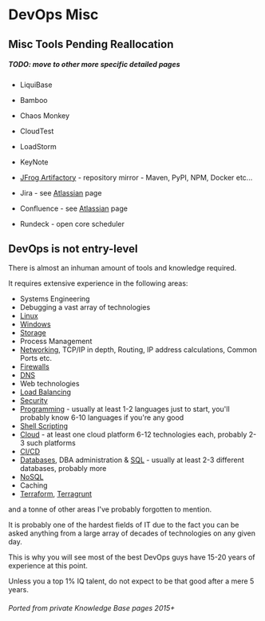 # DevOps Misc

<!-- INDEX_START -->
<!-- INDEX_END -->

## Misc Tools Pending Reallocation

##### TODO: move to other more specific detailed pages

- LiquiBase
- Bamboo
- Chaos Monkey
- CloudTest
- LoadStorm
- KeyNote


- [JFrog Artifactory](artifactory.md) - repository mirror -  Maven, PyPI, NPM, Docker etc...


- Jira - see [Atlassian](atlassian.md) page
- Confluence - see [Atlassian](atlassian.md) page


- Rundeck - open core scheduler


## DevOps is not entry-level

There is almost an inhuman amount of tools and knowledge required.

It requires extensive experience in the following areas:

- Systems Engineering
- Debugging a vast array of technologies
- [Linux](linux.md)
- [Windows](windows.md)
- [Storage](storage.md)
- Process Management
- [Networking](networking.md), TCP/IP in depth, Routing, IP address calculations, Common Ports etc.
- [Firewalls](firewalls.md)
- [DNS](dns.md)
- Web technologies
- [Load Balancing](loadbalancing.md)
- [Security](security.md)
- [Programming](programming.md) - usually at least 1-2 languages just to start, you'll probably know 6-10 languages
  if you're any good
- [Shell Scripting](shell.md)
- [Cloud](cloud.md) - at least one cloud platform 6-12 technologies each, probably 2-3 such platforms
- [CI/CD](ci-cd.md)
- [Databases](databases.md), DBA administration & [SQL](sql.md) - usually at least 2-3 different databases, probably more
- [NoSQL](README.md#nosql)
- Caching
- [Terraform](terraform.md), [Terragrunt](terragrunt.md)

and a tonne of other areas I've probably forgotten to mention.

It is probably one of the hardest fields of IT due to the fact you can be asked anything from a large array of
decades of technologies on any given day.

This is why you will see most of the best DevOps guys have 15-20 years of experience at this point.

Unless you a top 1% IQ talent, do not expect to be that good after a mere 5 years.

###### Ported from private Knowledge Base pages 2015+
